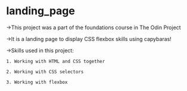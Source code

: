# landing_page
->This project was a part of the foundations course in The Odin Project

->It is a landing page to display CSS flexbox skills using capybaras!

->Skills used in this project:

    1. Working with HTML and CSS together
    
    2. Working with CSS selectors
    
    3. Working with flexbox
